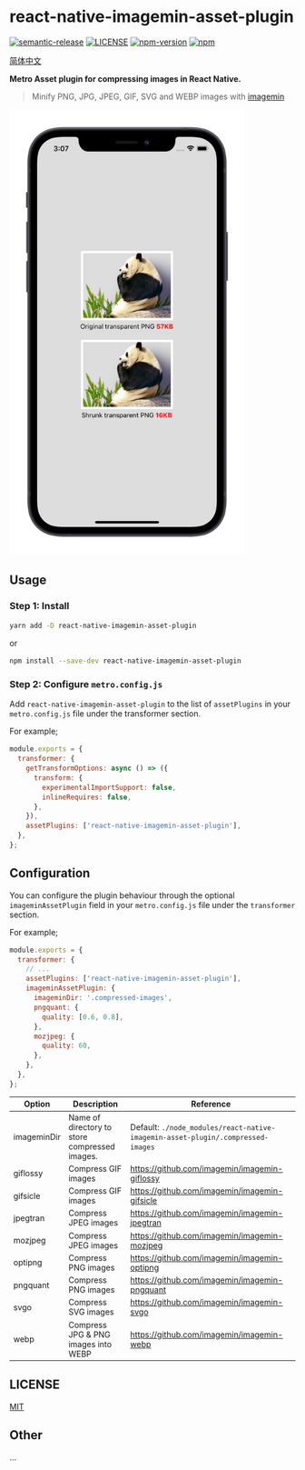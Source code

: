 # react-native-imagemin-asset-plugin

[![semantic-release](https://img.shields.io/badge/%20%20%F0%9F%93%A6%F0%9F%9A%80-semantic--release-e10079.svg)](https://github.com/semantic-release/semantic-release)
[![LICENSE](https://img.shields.io/badge/license-MIT-blue)](./LICENSE)
[![npm-version](https://img.shields.io/npm/v/react-native-imagemin-asset-plugin)](https://www.npmjs.com/package/react-native-imagemin-asset-plugin)
[![npm](https://img.shields.io/npm/dm/react-native-imagemin-asset-plugin.svg)](https://www.npmjs.com/package/react-native-imagemin-asset-plugin)

[简体中文](https://github.com/iChengbo/react-native-imagemin-asset-plugin/blob/next/README-CN.md)

**Metro Asset plugin for compressing images in React Native.**

> Minify PNG, JPG, JPEG, GIF, SVG and WEBP images with [imagemin](https://github.com/imagemin/imagemin)

<img width="414px" src="https://github.com/iChengbo/react-native-imagemin-asset-plugin/blob/next/example.png?raw=true" alt="example" />

## Usage

### Step 1: Install

```sh
yarn add -D react-native-imagemin-asset-plugin
```

or

```sh
npm install --save-dev react-native-imagemin-asset-plugin
```

### Step 2: Configure `metro.config.js`

Add `react-native-imagemin-asset-plugin` to the list of `assetPlugins` in your `metro.config.js` file under the transformer section.

For example;

```js
module.exports = {
  transformer: {
    getTransformOptions: async () => ({
      transform: {
        experimentalImportSupport: false,
        inlineRequires: false,
      },
    }),
    assetPlugins: ['react-native-imagemin-asset-plugin'],
  },
};
```

## Configuration

You can configure the plugin behaviour through the optional `imageminAssetPlugin` field in your `metro.config.js` file under the `transformer` section.

For example;

```js
module.exports = {
  transformer: {
    // ...
    assetPlugins: ['react-native-imagemin-asset-plugin'],
    imageminAssetPlugin: {
      imageminDir: '.compressed-images',
      pngquant: {
        quality: [0.6, 0.8],
      },
      mozjpeg: {
        quality: 60,
      },
    },
  },
};
```

| Option      | Description                                   | Reference                                                    |
| ----------- | --------------------------------------------- | ------------------------------------------------------------ |
| imageminDir | Name of directory to store compressed images. | Default: `./node_modules/react-native-imagemin-asset-plugin/.compressed-images` |
| giflossy    | Compress GIF images                           | https://github.com/imagemin/imagemin-giflossy                |
| gifsicle    | Compress GIF images                           | https://github.com/imagemin/imagemin-gifsicle                |
| jpegtran    | Compress JPEG images                          | https://github.com/imagemin/imagemin-jpegtran                |
| mozjpeg     | Compress JPEG images                          | https://github.com/imagemin/imagemin-mozjpeg                 |
| optipng     | Compress PNG images                           | https://github.com/imagemin/imagemin-optipng                 |
| pngquant    | Compress PNG images                           | https://github.com/imagemin/imagemin-pngquant                |
| svgo        | Compress SVG images                           | https://github.com/imagemin/imagemin-svgo                    |
| webp        | Compress JPG & PNG images into WEBP           | https://github.com/imagemin/imagemin-webp                    |


## LICENSE

[MIT](./LICENSE)

## Other 

...
